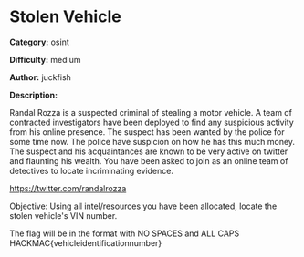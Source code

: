 # Stolen Vehicle

**Category:** osint 

**Difficulty:** medium 

**Author:** juckfish

**Description:**

Randal Rozza is a suspected criminal of stealing a motor vehicle. A team of contracted investigators have been deployed to find any suspicious activity from his online presence. The suspect has been wanted by the police for some time now. The police have suspicion on how he has this much money. The suspect and his acquaintances are known to be very active on twitter and flaunting his wealth. You have been asked to join as an online team of detectives to locate incriminating evidence.

https://twitter.com/randalrozza

Objective: Using all intel/resources you have been allocated, locate the stolen vehicle's VIN number.

The flag will be in the format with NO SPACES and ALL CAPS HACKMAC{vehicleidentificationnumber}

